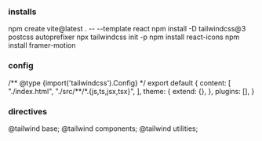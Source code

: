 ### installs

npm create vite@latest . -- --template react
npm install -D tailwindcss@3 postcss autoprefixer
npx tailwindcss init -p
npm install react-icons
npm install framer-motion

### config

/** @type {import('tailwindcss').Config} \*/
export default {
content: [
"./index.html",
"./src/**/\*.{js,ts,jsx,tsx}",
],
theme: {
extend: {},
},
plugins: [],
}

### directives

@tailwind base;
@tailwind components;
@tailwind utilities;
